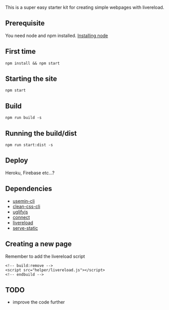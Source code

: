 This is a super easy starter kit for creating simple webpages with livereload. 


## Prerequisite 
You need node and npm installed. 
[Installing node](https://github.com/creationix/nvm)


## First time
`npm install && npm start`

## Starting the site 
`npm start`

## Build 
`npm run build -s`

## Running the build/dist
`npm run start:dist -s`

## Deploy
Heroku, Firebase etc...?


## Dependencies
- [usemin-cli](https://github.com/nelsyeung/usemin-cli)
- [clean-css-cli](https://github.com/jakubpawlowicz/clean-css-cli)
- [uglifyjs](https://www.npmjs.com/package/uglifyjs)
- [connect](https://github.com/senchalabs/connect)
- [livereload](https://github.com/napcs/node-livereload)
- [serve-static](https://github.com/expressjs/serve-static)

## Creating a new page
Remember to add the livereload script    

```
<!-- build:remove -->
<script src="helper/livereload.js"></script>
<!-- endbuild -->
```


## TODO
- improve the code further
